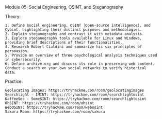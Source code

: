 Module 05: Social Engineering, OSINT, and Steganography

Theory:

    1. Define social engineering, OSINT (Open-source intelligence), and Cybint, highlighting their distinct purposes and methodologies.
    2. Explain steganography and contrast it with metadata analysis.
    3. Explore steganography tools available for Linux and Windows, providing brief descriptions of their functionalities.
    4. Research Robert Cialdini and summarize his six principles of persuasion.
    5. Provide an overview of three psychological analysis techniques used in cybersecurity.
    6. Define archive.org and discuss its role in preserving web content. Conduct a search on your own social networks to verify historical data.

Practice:

    Geolocating Images: https://tryhackme.com/room/geolocatingimages
    Searchlight - IMINT: https://tryhackme.com/room/searchlightosint
    KaffeeSec - SomeSINT: https://tryhackme.com/room/searchlightosint
    OhSINT: https://tryhackme.com/room/ohsint
    WebOSINT: https://tryhackme.com/room/webosint
    Sakura Room: https://tryhackme.com/room/sakura
